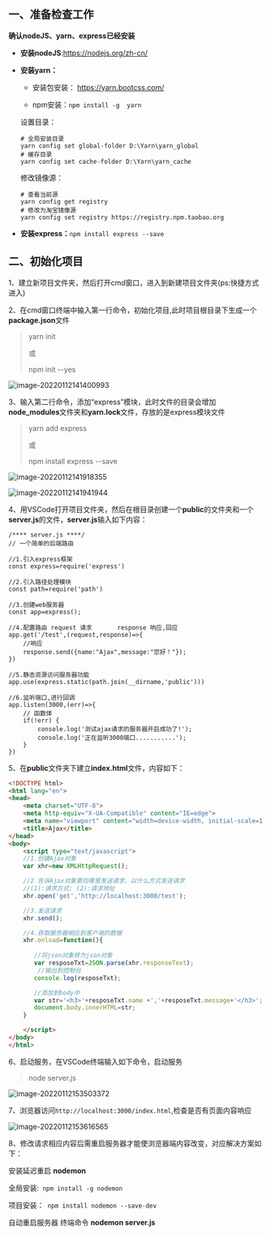 ## 一、准备检查工作

**确认nodeJS、yarn、express已经安装**

* **安装nodeJS**:https://nodejs.org/zh-cn/

* **安装yarn：**

  * 安装包安装： https://yarn.bootcss.com/

  * npm安装：```npm install -g  yarn```

  设置目录：

  ```
  # 全局安装目录
  yarn config set global-folder D:\Yarn\yarn_global
  # 缓存目录
  yarn config set cache-folder D:\Yarn\yarn_cache
  ```

  修改镜像源：

  ```
  # 查看当前源
  yarn config get registry
  # 修改为淘宝镜像源
  yarn config set registry https://registry.npm.taobao.org
  ```

* **安装express：**```npm install express --save```

## 二、初始化项目

1、建立新项目文件夹，然后打开cmd窗口，进入到新建项目文件夹(ps:快捷方式进入)

2、在cmd窗口终端中输入第一行命令，初始化项目,此时项目根目录下生成一个**package.json**文件

> yarn init
>
> 或
>
> npm init --yes

![image-20220112141400993](C:\Users\10682346\AppData\Roaming\Typora\typora-user-images\image-20220112141400993.png)

3、输入第二行命令，添加“express”模块，此时文件的目录会增加**node_modules**文件夹和**yarn.lock**文件，存放的是express模块文件

> yarn add express
>
> 或
>
> npm install express --save

![image-20220112141918355](C:\Users\10682346\AppData\Roaming\Typora\typora-user-images\image-20220112141918355.png)

![image-20220112141941944](C:\Users\10682346\AppData\Roaming\Typora\typora-user-images\image-20220112141941944.png)

4、用VSCode打开项目文件夹，然后在根目录创建一个**public**的文件夹和一个**server.js**的文件，**server.js**输入如下内容：

```JS
/**** server.js ****/
// 一个简单的后端路由

//1.引入express框架
const express=require('express')

//2.引入路径处理模块
const path=require('path')

//3.创建web服务器
const app=express();

//4.配置路由 request 请求       response 响应,回应
app.get('/test',(request,response)=>{
    //响应
    response.send({name:"Ajax",message:"您好！"});
})

//5.静态资源访问服务器功能
app.use(express.static(path.join(__dirname,'public')))

//6.监听端口,进行回调
app.listen(3000,(err)=>{
    // 函数体
    if(!err) {
        console.log('测试ajax请求的服务器开启成功了!');
        console.log('正在监听3000端口...........');
    }
})
```

5、在**public**文件夹下建立**index.html**文件，内容如下：

```html
<!DOCTYPE html>
<html lang="en">
<head>
    <meta charset="UTF-8">
    <meta http-equiv="X-UA-Compatible" content="IE=edge">
    <meta name="viewport" content="width=device-width, initial-scale=1.0">
    <title>Ajax</title>
</head>
<body>
    <script type="text/javascript">
    //1.创建Ajax对象
    var xhr=new XMLHttpRequest();

    //2.告诉Ajax对象要向哪里发送请求，以什么方式发送请求
    //(1):请求方式; (2):请求地址
    xhr.open('get','http://localhost:3000/test');

    //3.发送请求
    xhr.send();

    //4.获取服务器相应到客户端的数据
    xhr.onload=function(){
        
       //将json对象转为json对象
       var resposeTxt=JSON.parse(xhr.responseText);
        //输出到控制台
       console.log(resposeTxt);

       //添加到body中
       var str='<h3>'+resposeTxt.name +','+resposeTxt.message+'</h3>';
       document.body.innerHTML=str;
    }

    </script>
</body>
</html>
```

6、启动服务，在VSCode终端输入如下命令，启动服务

> node server.js

![image-20220112153503372](C:\Users\10682346\AppData\Roaming\Typora\typora-user-images\image-20220112153503372.png)

7、浏览器访问```http://localhost:3000/index.html```,检查是否有页面内容响应

![image-20220112153616565](C:\Users\10682346\AppData\Roaming\Typora\typora-user-images\image-20220112153616565.png)

8、修改请求相应内容后需重启服务器才能使浏览器端内容改变，对应解决方案如下：

安装延迟重启 **nodemon**

全局安装:``` npm install -g nodemon```

项目安装：``` npm install nodemon --save-dev```

自动重启服务器 终端命令 **nodemon server.js**
